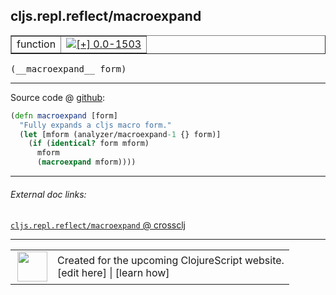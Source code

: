 ## cljs.repl.reflect/macroexpand



 <table border="1">
<tr>
<td>function</td>
<td><a href="https://github.com/cljsinfo/cljs-api-docs/tree/0.0-1503"><img valign="middle" alt="[+] 0.0-1503" title="Added in 0.0-1503" src="https://img.shields.io/badge/+-0.0--1503-lightgrey.svg"></a> </td>
</tr>
</table>


 <samp>
(__macroexpand__ form)<br>
</samp>

---







Source code @ [github](https://github.com/clojure/clojurescript/blob/r2498/src/clj/cljs/repl/reflect.clj#L32-L37):

```clj
(defn macroexpand [form]
  "Fully expands a cljs macro form."
  (let [mform (analyzer/macroexpand-1 {} form)]
    (if (identical? form mform)
      mform
      (macroexpand mform))))
```

<!--
Repo - tag - source tree - lines:

 <pre>
clojurescript @ r2498
└── src
    └── clj
        └── cljs
            └── repl
                └── <ins>[reflect.clj:32-37](https://github.com/clojure/clojurescript/blob/r2498/src/clj/cljs/repl/reflect.clj#L32-L37)</ins>
</pre>

-->

---



###### External doc links:

[`cljs.repl.reflect/macroexpand` @ crossclj](http://crossclj.info/fun/cljs.repl.reflect/macroexpand.html)<br>

---

 <table>
<tr><td>
<img valign="middle" align="right" width="48px" src="http://i.imgur.com/Hi20huC.png">
</td><td>
Created for the upcoming ClojureScript website.<br>
[edit here] | [learn how]
</td></tr></table>

[edit here]:https://github.com/cljsinfo/cljs-api-docs/blob/master/cljsdoc/cljs.repl.reflect_macroexpand.cljsdoc
[learn how]:https://github.com/cljsinfo/cljs-api-docs/wiki/cljsdoc-files

<!--

This information was too distracting to show to readers, but I'll leave it
commented here since it is helpful to:

- pretty-print the data used to generate this document
- and show how to retrieve that data



The API data for this symbol:

```clj
{:ns "cljs.repl.reflect",
 :name "macroexpand",
 :type "function",
 :signature ["[form]"],
 :source {:code "(defn macroexpand [form]\n  \"Fully expands a cljs macro form.\"\n  (let [mform (analyzer/macroexpand-1 {} form)]\n    (if (identical? form mform)\n      mform\n      (macroexpand mform))))",
          :title "Source code",
          :repo "clojurescript",
          :tag "r2498",
          :filename "src/clj/cljs/repl/reflect.clj",
          :lines [32 37]},
 :full-name "cljs.repl.reflect/macroexpand",
 :full-name-encode "cljs.repl.reflect_macroexpand",
 :history [["+" "0.0-1503"]]}

```

Retrieve the API data for this symbol:

```clj
;; from Clojure REPL
(require '[clojure.edn :as edn])
(-> (slurp "https://raw.githubusercontent.com/cljsinfo/cljs-api-docs/catalog/cljs-api.edn")
    (edn/read-string)
    (get-in [:symbols "cljs.repl.reflect/macroexpand"]))
```

-->
